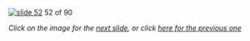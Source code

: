 [![slide 52](https://dl.dropboxusercontent.com/u/2977490/presentations/cookbook/img52.jpg)](53.md)
52 of 90

_Click on the image for the [next slide](53.md), or click [here for the previous one](51.md)_